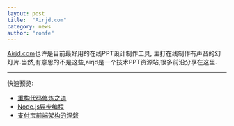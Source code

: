 ```yaml
---
layout: post
title:  "Airjd.com"
category: news
author: "ronfe"
---
```


[Airjd.com](http://airjd.com)也许是目前最好用的在线PPT设计制作工具, 主打在线制作有声音的幻灯片.当然,有意思的不是这些,airjd是一个技术PPT资源站,很多前沿分享在这里.

*** 

快速预览:
* [重构代码修炼之道](http://airjd.com/view/i8uxvq860003lr0#1)
* [Node.js异步编程](http://airjd.com/view/i8ygju2z000b6kl#1) 
* [支付宝前端架构的涅磐](http://airjd.com/view/i8gmaghl000pt9e)
